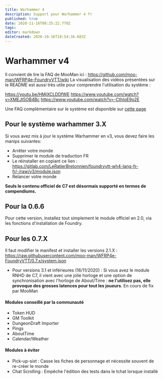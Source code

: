 ```yaml
---
title: Warhammer 4
description: Support pour Warhammer 4 fr
published: true
date: 2020-11-16T08:25:22.770Z
tags: 
editor: markdown
dateCreated: 2020-10-16T18:54:36.683Z
---
```


# Warhammer v4

Il convient de lire la FAQ de MooMan ici : https://github.com/moo-man/WFRP4e-FoundryVTT/wiki
La visualisation des vidéos présentées sur le README est aussi très utile pour comprendre l'utilisation du système : 

https://youtu.be/HMjXCLDDfWE
https://www.youtube.com/watch?v=XMEJt5OB4Bc
https://www.youtube.com/watch?v=-CthIoE9o2E

Une FAQ complémentaire sur le système est disponible sur [cette page](/fr/faq/faq-wfrp4e)

## Pour le système warhammer 3.X

Si vous avez mis à jour le système Warhammer en v3, vous devez faire les manips suivantes: 

- Arrêter votre monde
- Supprimer le module de traduction FR
- Le réinstaller en copiant ce lien : https://gitlab.com/LeRatierBretonnien/foundryvtt-wh4-lang-fr-fr/-/raw/v3/module.json 
- Relancer votre monde

**Seuls le contenu officiel de C7 est désormais supporté en termes de compendiums.**

## Pour la 0.6.6

Pour cette version, installez tout simplement le module officiel en 2.0, via les fonctions d'installation de Foundry.

## Pour les 0.7.X

Il faut modifier le manifest et installer les versions 2.1.X : https://raw.githubusercontent.com/moo-man/WFRP4e-FoundryVTT/0.7.x/system.json

* Pour versions 3.1 et inférieures (16/11/2020) : Si vous avez le module RNHD de C7, il vient avec une jolie horloge et une option de synchronisation avec l'horloge de About/Time : **ne l'utilisez pas, elle provoque des grosses latences pour tout les joueurs**. En cours de fix par MooMan

#### Modules conseillé par la communauté

- Token HUD
- GM Toolkit
- DungeonDraft Importer
- Pings
- AboutTime
- Calendar/Weather

#### Modules à éviter

 - Pick-up-sixt : Casse les fiches de personnage et nécessite souvent de re-créer le monde
 - Chat Scrolling : Empêche l'édition des tests dans le tchat lorsque installé
 